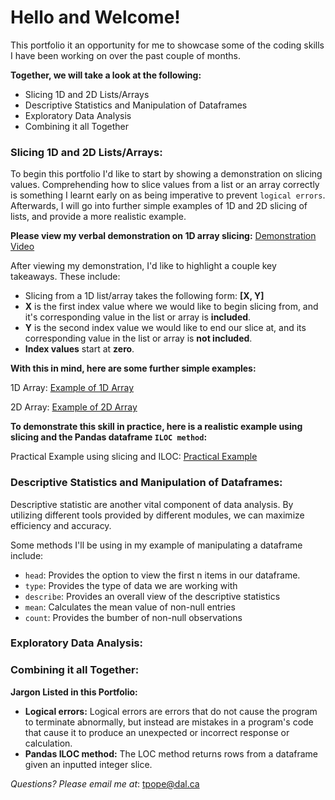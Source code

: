 # Hello and Welcome!
This portfolio it an opportunity for me to showcase some of the coding skills I have been working on over the past couple of months. 

**Together, we will take a look at the following:**
- Slicing 1D and 2D Lists/Arrays
- Descriptive Statistics and Manipulation of Dataframes
- Exploratory Data Analysis
- Combining it all Together

### Slicing 1D and 2D Lists/Arrays:
To begin this portfolio I'd like to start by showing a demonstration on slicing values. Comprehending how to slice values from a list or an array correctly is something I learnt early on as being imperative to prevent `logical errors`. Afterwards, I will go into further simple examples of 1D and 2D slicing of lists, and provide a more realistic example. 

**Please view my verbal demonstration on 1D array slicing:** [Demonstration Video](https://web.microsoftstream.com/video/74a2f817-cb5b-4a93-a108-637a08793719)

After viewing my demonstration, I'd like to highlight a couple key takeaways. These include:
- Slicing from a 1D list/array takes the following form: **[X, Y]**
- **X** is the first index value where we would like to begin slicing from, and it's corresponding value in the list or array is **included**. 
- **Y** is the second index value we would like to end our slice at, and its corresponding value in the list or array is **not included**. 
- **Index values** start at **zero**. 

**With this in mind, here are some further simple examples:** 

1D Array: [Example of 1D Array](1D_Array.md)

2D Array: [Example of 2D Array](2D_Array.md)

**To demonstrate this skill in practice, here is a realistic example using slicing and the Pandas dataframe `ILOC method`:** 

Practical Example using slicing and ILOC: [Practical Example](PracticalExample.md)

### Descriptive Statistics and Manipulation of Dataframes:
Descriptive statistic are another vital component of data analysis. By utilizing different tools provided by different modules, we can maximize efficiency and accuracy. 

Some methods I'll be using in my example of manipulating a dataframe include:
- `head`: Provides the option to view the first n items in our dataframe.
- `type`: Provides the type of data we are working with
- `describe`: Provides an overall view of the descriptive statistics 
- `mean`: Calculates the mean value of non-null entries
- `count`: Provides the bumber of non-null observations

### Exploratory Data Analysis:


### Combining it all Together:












**Jargon Listed in this Portfolio:**
- **Logical errors:** Logical errors are errors that do not cause the program to terminate abnormally, but instead are mistakes in a program's code that cause it to produce an unexpected or incorrect response or calculation. 
- **Pandas ILOC method:** The LOC method returns rows from a dataframe given an inputted integer slice. 

_Questions? Please email me at_: [tpope@dal.ca](mailto:th781530@dal.ca)
